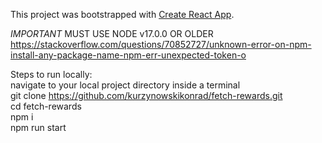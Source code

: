 This project was bootstrapped with [Create React App](https://github.com/facebook/create-react-app). <br/>

*IMPORTANT* MUST USE NODE v17.0.0 OR OLDER <br/>
https://stackoverflow.com/questions/70852727/unknown-error-on-npm-install-any-package-name-npm-err-unexpected-token-o <br/>

Steps to run locally: <br/>
navigate to your local project directory inside a terminal <br/>
git clone https://github.com/kurzynowskikonrad/fetch-rewards.git <br/>
cd fetch-rewards <br/>
npm i <br/>
npm run start <br/>
